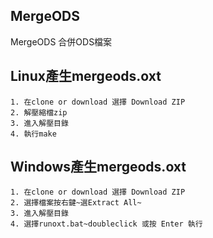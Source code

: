 ## MergeODS

MergeODS 合併ODS檔案

## Linux產生mergeods.oxt
	1. 在clone or download 選擇 Download ZIP
	2. 解壓縮檔zip
	3. 進入解壓目錄
	4. 執行make

## Windows產生mergeods.oxt
	1. 在clone or download 選擇 Download ZIP
	2. 選擇檔案按右鍵~選Extract All~
	3. 進入解壓目錄
	4. 選擇runoxt.bat~doubleclick 或按 Enter 執行

